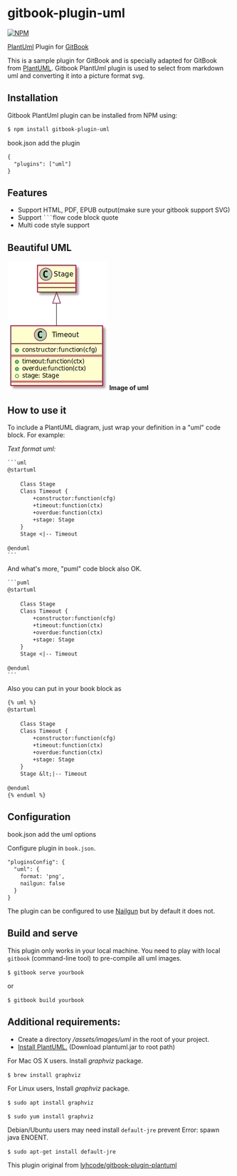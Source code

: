 # gitbook-plugin-uml

[![NPM](https://nodei.co/npm/gitbook-plugin-uml.png)](https://nodei.co/npm/gitbook-plugin-uml/)

[PlantUml](http://www.plantuml.com/) Plugin for [GitBook](https://github.com/GitbookIO/gitbook)

This is a sample plugin for GitBook and is specially adapted for GitBook from [PlantUML](http://www.plantuml.com/index.html). Gitbook PlantUml plugin is used to select from markdown uml and converting it into a picture format svg.

## Installation

Gitbook PlantUml plugin can be installed from NPM using:

```bash
$ npm install gitbook-plugin-uml
```

book.json add the plugin

```
{
  "plugins": ["uml"]
}
```

## Features

* Support HTML, PDF, EPUB output(make sure your gitbook support SVG)
* Support `` ``` ``flow code block quote
* Multi code style support


## Beautiful UML

![](./images/uml.png)
**Image of uml**

## How to use it

To include a PlantUML diagram, just wrap your definition in a "uml" code block. For example:

*Text format uml:*

<pre><code>```uml
@startuml

	Class Stage
	Class Timeout {
		+constructor:function(cfg)
		+timeout:function(ctx)
		+overdue:function(ctx)
		+stage: Stage
	}
 	Stage &lt;|-- Timeout

@enduml
```
</code></pre>

And what's more, "puml" code block also OK.

<pre><code>```puml
@startuml

	Class Stage
	Class Timeout {
		+constructor:function(cfg)
		+timeout:function(ctx)
		+overdue:function(ctx)
		+stage: Stage
	}
 	Stage &lt;|-- Timeout

@enduml
```
</code></pre>

Also you can put in your book block as

```
{% uml %}
@startuml

	Class Stage
	Class Timeout {
		+constructor:function(cfg)
		+timeout:function(ctx)
		+overdue:function(ctx)
		+stage: Stage
	}
 	Stage &lt;|-- Timeout

@enduml
{% enduml %}
```

## Configuration

book.json add the uml options

Configure plugin in `book.json`.


```
"pluginsConfig": {
  "uml": {
    format: 'png',
    nailgun: false
  }
}
```

The plugin can be configured to use [Nailgun](http://martiansoftware.com/nailgun/) but by default it does not.

## Build and serve

This plugin only works in your local machine. You need to play with local `gitbook` (command-line tool) to pre-compile all uml images.

```$ gitbook serve yourbook```

or

```$ gitbook build yourbook```

## Additional requirements:

 - Create a directory */assets/images/uml* in the root of your project.
 - [Install PlantUML.](http://www.plantuml.com/download.html) (Download plantuml.jar to root path)

For Mac OS X users. Install *graphviz* package.

```$ brew install graphviz```

For Linux users, Install *graphviz* package.

```$ sudo apt install graphviz```

```$ sudo yum install graphviz```

Debian/Ubuntu users may need install ``default-jre`` prevent Error: spawn java ENOENT.

```$ sudo apt-get install default-jre```

This plugin original from [lyhcode/gitbook-plugin-plantuml](https://github.com/lyhcode/gitbook-plugin-plantuml)
